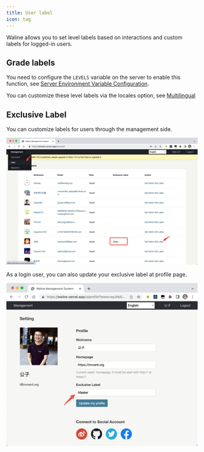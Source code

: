```yaml
---
title: User label
icon: tag
---
```


Waline allows you to set level labels based on interactions and custom labels for logged-in users.

## Grade labels

You need to configure the `LEVELS` variable on the server to enable this function, see [Server Environment Variable Configuration](../../reference/env.md#display).

You can customize these level labels via the locales option, see [Multilingual](./i18n.md#locale-option)

## Exclusive Label

You can customize labels for users through the management side.

![](../../../assets/label-admin-en.jpg)

As a login user, you can also update your exclusive label at profile page.

![](../../../assets/label-profile-en.jpg)